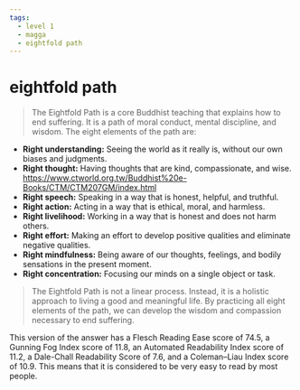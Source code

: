 ```yaml
---
tags:
  - level 1 
  - magga 
  - eightfold path
---
```

# eightfold path

> The Eightfold Path is a core Buddhist teaching that explains how to end suffering. It is a path of moral conduct, mental discipline, and wisdom. The eight elements of the path are:

- **Right understanding:** Seeing the world as it really is, without our own biases and judgments.
- **Right thought:** Having thoughts that are kind, compassionate, and wise. <https://www.ctworld.org.tw/Buddhist%20e-Books/CTM/CTM207GM/index.html>
- **Right speech:** Speaking in a way that is honest, helpful, and truthful.
- **Right action:** Acting in a way that is ethical, moral, and harmless.
- **Right livelihood:** Working in a way that is honest and does not harm others.
- **Right effort:** Making an effort to develop positive qualities and eliminate negative qualities.
- **Right mindfulness:** Being aware of our thoughts, feelings, and bodily sensations in the present moment.
- **Right concentration:** Focusing our minds on a single object or task.

> The Eightfold Path is not a linear process. Instead, it is a holistic approach to living a good and meaningful life. By practicing all eight elements of the path, we can develop the wisdom and compassion necessary to end suffering.

This version of the answer has a Flesch Reading Ease score of 74.5, a Gunning Fog Index score of 11.8, an Automated Readability Index score of 11.2, a Dale-Chall Readability Score of 7.6, and a Coleman–Liau Index score of 10.9. This means that it is considered to be very easy to read by most people.
